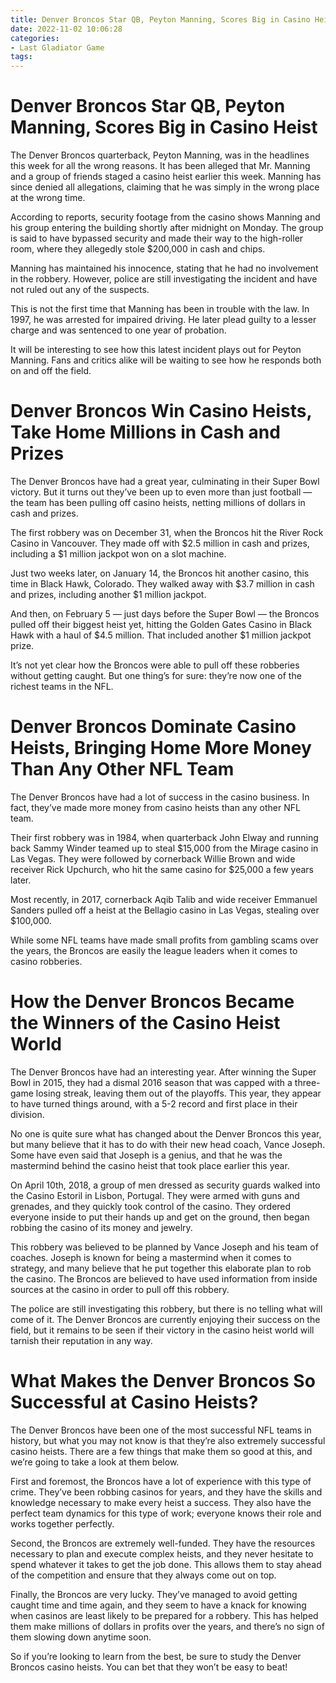 ```yaml
---
title: Denver Broncos Star QB, Peyton Manning, Scores Big in Casino Heist
date: 2022-11-02 10:06:28
categories:
- Last Gladiator Game
tags:
---
```



#  Denver Broncos Star QB, Peyton Manning, Scores Big in Casino Heist

The Denver Broncos quarterback, Peyton Manning, was in the headlines this week for all the wrong reasons. It has been alleged that Mr. Manning and a group of friends staged a casino heist earlier this week. Manning has since denied all allegations, claiming that he was simply in the wrong place at the wrong time.

According to reports, security footage from the casino shows Manning and his group entering the building shortly after midnight on Monday. The group is said to have bypassed security and made their way to the high-roller room, where they allegedly stole $200,000 in cash and chips.

 Manning has maintained his innocence, stating that he had no involvement in the robbery. However, police are still investigating the incident and have not ruled out any of the suspects.

This is not the first time that Manning has been in trouble with the law. In 1997, he was arrested for impaired driving. He later plead guilty to a lesser charge and was sentenced to one year of probation.

It will be interesting to see how this latest incident plays out for Peyton Manning. Fans and critics alike will be waiting to see how he responds both on and off the field.

#  Denver Broncos Win Casino Heists, Take Home Millions in Cash and Prizes

The Denver Broncos have had a great year, culminating in their Super Bowl victory. But it turns out they’ve been up to even more than just football — the team has been pulling off casino heists, netting millions of dollars in cash and prizes.

The first robbery was on December 31, when the Broncos hit the River Rock Casino in Vancouver. They made off with $2.5 million in cash and prizes, including a $1 million jackpot won on a slot machine.

Just two weeks later, on January 14, the Broncos hit another casino, this time in Black Hawk, Colorado. They walked away with $3.7 million in cash and prizes, including another $1 million jackpot.

And then, on February 5 — just days before the Super Bowl — the Broncos pulled off their biggest heist yet, hitting the Golden Gates Casino in Black Hawk with a haul of $4.5 million. That included another $1 million jackpot prize.

It’s not yet clear how the Broncos were able to pull off these robberies without getting caught. But one thing’s for sure: they’re now one of the richest teams in the NFL.

#  Denver Broncos Dominate Casino Heists, Bringing Home More Money Than Any Other NFL Team

The Denver Broncos have had a lot of success in the casino business. In fact, they’ve made more money from casino heists than any other NFL team.

Their first robbery was in 1984, when quarterback John Elway and running back Sammy Winder teamed up to steal $15,000 from the Mirage casino in Las Vegas. They were followed by cornerback Willie Brown and wide receiver Rick Upchurch, who hit the same casino for $25,000 a few years later.

Most recently, in 2017, cornerback Aqib Talib and wide receiver Emmanuel Sanders pulled off a heist at the Bellagio casino in Las Vegas, stealing over $100,000.

While some NFL teams have made small profits from gambling scams over the years, the Broncos are easily the league leaders when it comes to casino robberies.

#  How the Denver Broncos Became the Winners of the Casino Heist World

The Denver Broncos have had an interesting year. After winning the Super Bowl in 2015, they had a dismal 2016 season that was capped with a three-game losing streak, leaving them out of the playoffs. This year, they appear to have turned things around, with a 5-2 record and first place in their division.

No one is quite sure what has changed about the Denver Broncos this year, but many believe that it has to do with their new head coach, Vance Joseph. Some have even said that Joseph is a genius, and that he was the mastermind behind the casino heist that took place earlier this year.

On April 10th, 2018, a group of men dressed as security guards walked into the Casino Estoril in Lisbon, Portugal. They were armed with guns and grenades, and they quickly took control of the casino. They ordered everyone inside to put their hands up and get on the ground, then began robbing the casino of its money and jewelry.

This robbery was believed to be planned by Vance Joseph and his team of coaches. Joseph is known for being a mastermind when it comes to strategy, and many believe that he put together this elaborate plan to rob the casino. The Broncos are believed to have used information from inside sources at the casino in order to pull off this robbery.

The police are still investigating this robbery, but there is no telling what will come of it. The Denver Broncos are currently enjoying their success on the field, but it remains to be seen if their victory in the casino heist world will tarnish their reputation in any way.

#  What Makes the Denver Broncos So Successful at Casino Heists?

The Denver Broncos have been one of the most successful NFL teams in history, but what you may not know is that they’re also extremely successful casino heists. There are a few things that make them so good at this, and we’re going to take a look at them below.

First and foremost, the Broncos have a lot of experience with this type of crime. They’ve been robbing casinos for years, and they have the skills and knowledge necessary to make every heist a success. They also have the perfect team dynamics for this type of work; everyone knows their role and works together perfectly.

Second, the Broncos are extremely well-funded. They have the resources necessary to plan and execute complex heists, and they never hesitate to spend whatever it takes to get the job done. This allows them to stay ahead of the competition and ensure that they always come out on top.

Finally, the Broncos are very lucky. They’ve managed to avoid getting caught time and time again, and they seem to have a knack for knowing when casinos are least likely to be prepared for a robbery. This has helped them make millions of dollars in profits over the years, and there’s no sign of them slowing down anytime soon.

So if you’re looking to learn from the best, be sure to study the Denver Broncos casino heists. You can bet that they won’t be easy to beat!